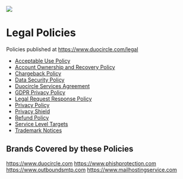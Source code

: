 ![](https://github.com/duocircle/handbook/blob/master/Assets/duocircle_logo.png)

# Legal Policies 

Policies published at https://www.duocircle.com/legal

* [Acceptable Use Policy](https://github.com/duocircle/public-legal/blob/master/acceptable-use.md)
* [Account Ownership and Recovery Policy](https://github.com/duocircle/public-legal/blob/master/account-recovery.md)
* [Chargeback Policy](https://github.com/duocircle/public-legal/blob/master/chargeback.md)
* [Data Security Policy](https://github.com/duocircle/public-legal/blob/master/data-security.md)
* [Duocircle Services Agreement](https://github.com/duocircle/public-legal/blob/master/gdpr.md)
* [GDPR Privacy Policy](https://github.com/duocircle/public-legal/blob/master/gdpr.md)
* [Legal Request Response Policy](https://github.com/duocircle/public-legal/blob/master/legal-response.md)
* [Privacy Policy](https://github.com/duocircle/public-legal/blob/master/privacy-policy.md)
* [Privacy Shield](https://github.com/duocircle/public-legal/blob/master/privacy-shield.md)
* [Refund Policy](https://github.com/duocircle/public-legal/blob/master/refund.md)
* [Service Level Targets](https://github.com/duocircle/public-legal/blob/master/service-level.md)
* [Trademark Notices](https://github.com/duocircle/public-legal/blob/master/trademark.md)

## Brands Covered by these Policies

https://www.duocircle.com
https://www.phishprotection.com
https://www.outboundsmtp.com
https://www.mailhostingservice.com
